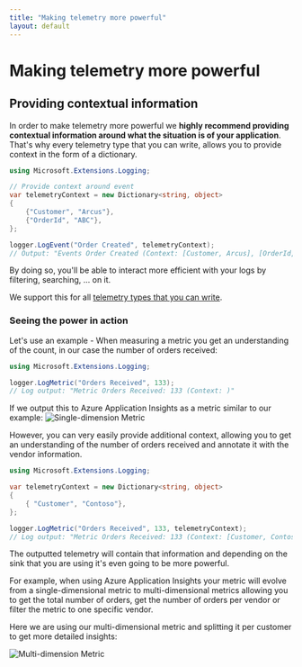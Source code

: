 ```yaml
---
title: "Making telemetry more powerful"
layout: default
---
```


# Making telemetry more powerful

## Providing contextual information

In order to make telemetry more powerful we **highly recommend providing contextual information around what the situation is of your application**. That's why every telemetry type that you can write, allows you to provide context in the form of a dictionary.

```csharp
using Microsoft.Extensions.Logging;

// Provide context around event
var telemetryContext = new Dictionary<string, object>
{
    {"Customer", "Arcus"},
    {"OrderId", "ABC"},
};

logger.LogEvent("Order Created", telemetryContext);
// Output: "Events Order Created (Context: [Customer, Arcus], [OrderId, ABC])"
```

By doing so, you'll be able to interact more efficient with your logs by filtering, searching, ... on it.

We support this for all [telemetry types that you can write](./writing-different-telemetry-types.md).

### Seeing the power in action

Let's use an example - When measuring a metric you get an understanding of the count, in our case the number of orders received:

```csharp
using Microsoft.Extensions.Logging;

logger.LogMetric("Orders Received", 133);
// Log output: "Metric Orders Received: 133 (Context: )"
```

If we output this to Azure Application Insights as a metric similar to our example:
![Single-dimension Metric](/media/single-dimensional-metric.png)

However, you can very easily provide additional context, allowing you to get an understanding of the number of orders received and annotate it with the vendor information.

```csharp
using Microsoft.Extensions.Logging;

var telemetryContext = new Dictionary<string, object>
{
    { "Customer", "Contoso"},
};

logger.LogMetric("Orders Received", 133, telemetryContext);
// Log output: "Metric Orders Received: 133 (Context: [Customer, Contoso])"
```

The outputted telemetry will contain that information and depending on the sink that you are using it's even going to be more powerful.

For example, when using Azure Application Insights your metric will evolve from a single-dimensional metric to multi-dimensional metrics allowing you to get the total number of orders, get the number of orders per vendor or filter the metric to one specific vendor.

Here we are using our multi-dimensional metric and splitting it per customer to get more detailed insights:

![Multi-dimension Metric](/media/multi-dimensional-metrics.png)


